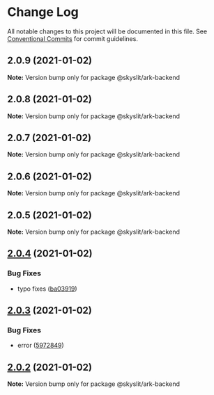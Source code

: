 # Change Log

All notable changes to this project will be documented in this file.
See [Conventional Commits](https://conventionalcommits.org) for commit guidelines.

## 2.0.9 (2021-01-02)

**Note:** Version bump only for package @skyslit/ark-backend





## 2.0.8 (2021-01-02)

**Note:** Version bump only for package @skyslit/ark-backend





## 2.0.7 (2021-01-02)

**Note:** Version bump only for package @skyslit/ark-backend





## 2.0.6 (2021-01-02)

**Note:** Version bump only for package @skyslit/ark-backend





## 2.0.5 (2021-01-02)

**Note:** Version bump only for package @skyslit/ark-backend





## [2.0.4](https://github.com/skyslit/ark-core/compare/v2.0.3...v2.0.4) (2021-01-02)

### Bug Fixes

- typo fixes ([ba03919](https://github.com/skyslit/ark-core/commit/ba0391951e77bca6efeea83d75395721ce079537))

## [2.0.3](https://github.com/skyslit/ark-core/compare/v2.0.2...v2.0.3) (2021-01-02)

### Bug Fixes

- error ([5972849](https://github.com/skyslit/ark-core/commit/59728494565f0e58ebbdf18f394c42e70ff81931))

## [2.0.2](https://github.com/skyslit/ark-core/compare/v2.0.1...v2.0.2) (2021-01-02)

**Note:** Version bump only for package @skyslit/ark-backend

